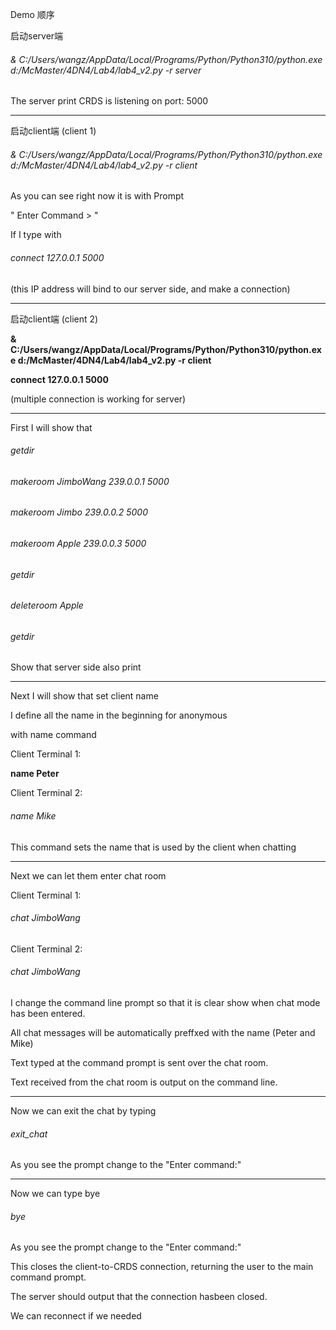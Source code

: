 Demo 顺序



启动server端

###### & C:/Users/wangz/AppData/Local/Programs/Python/Python310/python.exe d:/McMaster/4DN4/Lab4/lab4_v2.py -r server

The server print CRDS is listening on port: 5000



__________________________________________________________________________________________________________________

启动client端 (client 1) 

###### & C:/Users/wangz/AppData/Local/Programs/Python/Python310/python.exe d:/McMaster/4DN4/Lab4/lab4_v2.py -r client



As you can see right now it is with Prompt 

" Enter Command > "

If I type with 

###### connect 127.0.0.1 5000

(this IP address will bind to our server side, and make a connection)

-----------------------------------------

启动client端 (client 2)

**& C:/Users/wangz/AppData/Local/Programs/Python/Python310/python.exe d:/McMaster/4DN4/Lab4/lab4_v2.py -r client**



**connect 127.0.0.1 5000**

(multiple connection is working for server)

______________________________________________________________________________________________________________

First I will show that 

###### getdir

###### makeroom JimboWang 239.0.0.1 5000

###### makeroom Jimbo 239.0.0.2 5000

###### makeroom Apple 239.0.0.3 5000

###### getdir

###### deleteroom Apple

###### getdir

Show that server side also print

---------------------------------------------------------------------

Next I will show that set client name 

I define all the name in the beginning for anonymous

with name command

Client Terminal 1:

**name Peter**

Client Terminal 2:

###### name Mike

This command sets the name that is used by the client when chatting

-----------------------------------------------------------

Next we can let them enter chat room

Client Terminal 1:

###### chat JimboWang

Client Terminal 2:

###### chat JimboWang



I change the command line prompt so that it is clear show when chat mode has been entered.



All chat messages will be automatically preffxed with the name (Peter and Mike)



Text typed at the command prompt is sent over the chat room. 

Text received from the chat room is output on the command line.

--------------------------------------------------------------------------------------------------------------

Now we can exit the chat by typing

###### exit_chat

As you see the prompt change to the "Enter command:"

-----------------------------------------------------------------

Now we can type bye

###### bye

As you see the prompt change to the "Enter command:"

This closes the client-to-CRDS connection, returning the user to the main command prompt.

The server should output that the connection hasbeen closed.

We can reconnect if we needed

